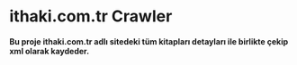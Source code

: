 # ithaki.com.tr Crawler
#### Bu proje ithaki.com.tr adlı sitedeki tüm kitapları detayları ile birlikte çekip xml olarak kaydeder.